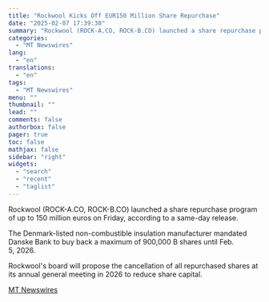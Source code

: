 ```yaml
---
title: "Rockwool Kicks Off EUR150 Million Share Repurchase"
date: "2025-02-07 17:39:30"
summary: "Rockwool (ROCK-A.CO, ROCK-B.CO) launched a share repurchase program of up to 150 million euros on Friday, according to a same-day release. The Denmark-listed non-combustible insulation manufacturer mandated Danske Bank to buy back a maximum of 900,000 B shares until Feb. 5, 2026. Rockwool's board will propose the cancellation of all..."
categories:
  - "MT Newswires"
lang:
  - "en"
translations:
  - "en"
tags:
  - "MT Newswires"
menu: ""
thumbnail: ""
lead: ""
comments: false
authorbox: false
pager: true
toc: false
mathjax: false
sidebar: "right"
widgets:
  - "search"
  - "recent"
  - "taglist"
---
```


Rockwool (ROCK-A.CO, ROCK-B.CO) launched a share repurchase program of up to 150 million euros on Friday, according to a same-day release.

The Denmark-listed non-combustible insulation manufacturer mandated Danske Bank to buy back a maximum of 900,000 B shares until Feb. 5, 2026.

Rockwool's board will propose the cancellation of all repurchased shares at its annual general meeting in 2026 to reduce share capital.

[MT Newswires](https://www.tradingview.com/news/mtnewswires.com:20250207:G2465063:0/)

